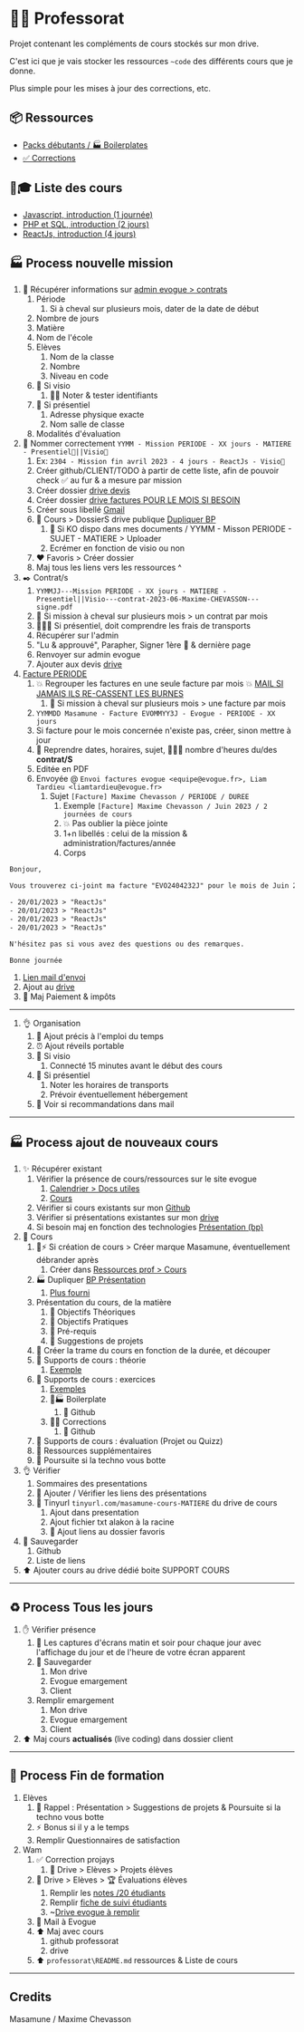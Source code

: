 # 👨‍🏫 Professorat

Projet contenant les compléments de cours stockés sur mon drive.

C'est ici que je vais stocker les ressources `~code` des différents cours que je donne.

Plus simple pour les mises à jour des corrections, etc.

## 📦️ Ressources

- [Packs débutants / 🏭 Boilerplates](./packs-debutants/)
- [✅ Corrections](./corrections/)

## 🔗🎓 Liste des cours

- [Javascript, introduction (1 journée)](https://drive.google.com/drive/folders/1F-TFOuPiPOiX7_eAcC99FV_Rdc60LuOq?usp=sharing)
- [PHP et SQL, introduction (2 jours)](https://drive.google.com/drive/folders/1XXDmagboeM_dmdOAlzXsCf7Y0r_5Nc8g?usp=share_link)
- [ReactJs, introduction (4 jours)](https://drive.google.com/drive/folders/1SjX5qvEGVMGbZiB5eq0cEIo_LuZ5-7-7?usp=share_link)

## 🏭 Process nouvelle mission

1. 📝 Récupérer informations sur [admin evogue > contrats](https://evogue.fr/formateur/contrats)
   1. Période
      1. Si à cheval sur plusieurs mois, dater de la date de début
   2. Nombre de jours
   3. Matière
   4. Nom de l'école
   5. Elèves
      1. Nom de la classe
      2. Nombre
      3. Niveau en code
   6. 🎥 Si visio
      1. 📌🔑 Noter & tester identifiants
   7. 🚄 Si présentiel
      1. Adresse physique exacte
      2. Nom salle de classe
   8. Modalités d'évaluation
2. 💬 Nommer correctement `YYMM - Mission PERIODE - XX jours - MATIERE - Presentiel🚄||Visio🎥`
   1. Ex: `2304 - Mission fin avril 2023 - 4 jours - ReactJs - Visio🎥`
   2. Créer github/CLIENT/TODO à partir de cette liste, afin de pouvoir check ✅ au fur & a mesure par mission
   3. Créer dossier [drive devis](https://drive.google.com/drive/folders/1HbdFkhxNmNFAzo3BcMbmf4l-bYOYYhkX)
   4. Créer dossier [drive factures POUR LE MOIS SI BESOIN](https://drive.google.com/drive/folders/1cMgHqCLoBZPZb9nkJzn7mXevOZTOfeCA)
   5. Créer sous libellé [Gmail](https://mail.google.com/mail/u/0/#label/Auto+entrepreneur%2FEvogue+%F0%9F%8E%93)
   6. 📂 Cours > DossierS drive publique [Dupliquer BP](https://drive.google.com/drive/folders/18xqLGqmPkGqhSIuAFlM_DOz_CIfkJFwM)
      1. 💩 Si KO dispo dans mes documents / YYMM - Misson PERIODE - SUJET - MATIERE > Uploader
      2. Ecrémer en fonction de visio ou non
   7. ❤️ Favoris > Créer dossier
   8. Maj tous les liens vers les ressources ^
3. ✒️ Contrat/s
   1. `YYMMJJ---Mission PERIODE - XX jours - MATIERE - Presentiel||Visio---contrat-2023-06-Maxime-CHEVASSON---signe.pdf`
   2. 🚨 Si mission à cheval sur plusieurs mois > un contrat par mois
   3. 🚨🚄💸 Si présentiel, doit comprendre les frais de transports
   4. Récupérer sur l'admin
   5. "Lu & approuvé", Parapher, Signer 1ère 🚨 & dernière page
   6. Renvoyer sur admin evogue
   7. Ajouter aux devis [drive](https://drive.google.com/drive/folders/1HbdFkhxNmNFAzo3BcMbmf4l-bYOYYhkX)
4. [Facture PERIODE](https://drive.google.com/drive/folders/1cMgHqCLoBZPZb9nkJzn7mXevOZTOfeCA)
   1. 💥 Regrouper les factures en une seule facture par mois 💥 [MAIL SI JAMAIS ILS RE-CASSENT LES BURNES](https://mail.google.com/mail/u/0/#inbox/KtbxLwgptBbwPQKZQLcChzvkqBfLfnSRwg)
      1. 🚨 Si mission à cheval sur plusieurs mois > une facture par mois
   2. `YYMMDD Masamune - Facture EVOMMYY3J - Evogue - PERIODE - XX jours`
   3. Si facture pour le mois concernée n'existe pas, créer, sinon mettre à jour
   4. 🚨 Reprendre dates, horaires, sujet, 🚨🚨🚨 nombre d'heures du/des **contrat/S**
   5. Editée en PDF
   6. Envoyée @ `Envoi factures evogue <equipe@evogue.fr>, Liam Tardieu <liamtardieu@evogue.fr>`
      1. Sujet `[Facture] Maxime Chevasson / PERIODE / DUREE`
         1. Exemple `[Facture] Maxime Chevasson / Juin 2023 / 2 journées de cours`
         2. 💥 Pas oublier la pièce jointe
         3. 1+n libellés : celui de la mission & administration/factures/année
         4. Corps

```txt
Bonjour,

Vous trouverez ci-joint ma facture "EVO2404232J" pour le mois de Juin 2023, comptant 2 journées de cours :

- 20/01/2023 > "ReactJs"
- 20/01/2023 > "ReactJs"
- 20/01/2023 > "ReactJs"
- 20/01/2023 > "ReactJs"

N'hésitez pas si vous avez des questions ou des remarques.

Bonne journée
```

   1. [Lien mail d'envoi](XXX)
   2. Ajout au [drive](https://drive.google.com/drive/folders/1cMgHqCLoBZPZb9nkJzn7mXevOZTOfeCA)
   3. 💸 Maj Paiement & impôts

---

1. 👌 Organisation
   1. 📅 Ajout précis à l'emploi du temps
   2. ⏰ Ajout réveils portable
   3. 🎥 Si visio
      1. Connecté 15 minutes avant le début des cours
   4. 🚄 Si présentiel
      1. Noter les horaires de transports
      2. Prévoir éventuellement hébergement
   5. 📧 Voir si recommandations dans mail

---

## 🏭 Process ajout de nouveaux cours

1. ✨ Récupérer existant
   1. Vérifier la présence de cours/ressources sur le site evogue
      1. [Calendrier > Docs utiles](https://evogue.fr/formateur/calendrier)
      2. [Cours](https://evogue.fr/formateur/cours)
   2. Vérifier si cours existants sur mon [Github](https://github.com/youpiwaza/professorat)
   3. Vérifier si présentations existantes sur mon [drive](https://drive.google.com/drive/folders/1Ml4K9qWp0G9xeQ30hLgMKCSXafCZhuPI)
   4. Si besoin maj en fonction des technologies [Présentation (bp)](https://drive.google.com/drive/folders/1OidiH-jyd4mu5hdgTLX-foFiCDgIPdHI)
2. 🔨 Cours
   1. 🧠⚡️ Si création de cours > Créer marque Masamune, éventuellement débrander après
      1. Créer dans [Ressources prof > Cours](https://drive.google.com/drive/folders/1Ml4K9qWp0G9xeQ30hLgMKCSXafCZhuPI)
   2. 🏭 Dupliquer [BP Présentation](https://drive.google.com/drive/folders/1hD38J5DtutuZIHiOGehLwFd-wbFezhtt)
      1. [Plus fourni](https://docs.google.com/presentation/d/114-bWJ9Tmi7E0ArVQ84is7ipUlOD1WXZxgWHmeHB_Eo/edit#slide=id.g1f9aecfdd77_0_14)
   3. Présentation du cours, de la matière
      1. 🧠 Objectifs Théoriques
      2. 💪 Objectifs Pratiques
      3. 👷 Pré-requis
      4. 🌱 Suggestions de projets
   4. 📅 Créer la trame du cours en fonction de la durée, et découper
   5. 🔨 Supports de cours : théorie
      1. [Exemple](https://docs.google.com/presentation/d/1h1Kk4FDRDp4TDPWw637cBnHrXvwEM2nJM8o4tzWvOAY/edit#slide=id.g20f9d5d5cf0_0_9)
   6. 🔨 Supports de cours : exercices
      1. [Exemples](https://docs.google.com/presentation/d/1xhXaU_t2WR67_nrNF1cCBWDC4Uj8APptNWZMdFTRDpA/edit#slide=id.g23a7f1f8c04_0_0)
      2. 🔨🏭 Boilerplate
         1. 💾 Github
      3. 🔨✅ Corrections
         1. 💾 Github
   7. 🔨 Supports de cours : évaluation (Projet ou Quizz)
   8. 🔨 Ressources supplémentaires
   9. 🔨 Poursuite si la techno vous botte
3. 👌 Vérifier
   1. Sommaires des presentations
   2. 🔗 Ajouter / Vérifier les liens des présentations
   3. 🔗 Tinyurl `tinyurl.com/masamune-cours-MATIERE` du drive de cours
      1. Ajout dans presentation
      2. Ajout fichier txt alakon à la racine
      3. 💖 Ajout liens au dossier favoris
4. 💾 Sauvegarder
   1. Github
   2. Liste de liens
5. ⬆️ Ajouter cours au drive dédié boite SUPPORT COURS

---

## ♻️ Process Tous les jours

1. ✋ Vérifier présence
   1. 🎥 Les captures d'écrans matin et soir pour chaque jour avec l'affichage du jour et de l'heure de votre écran apparent
   2. 💾 Sauvegarder
      1. Mon drive
      2. Evogue emargement
      3. Client
   3. Remplir emargement
      1. Mon drive
      2. Evogue emargement
      3. Client
2. ⬆️ Maj cours **actualisés** (live coding) dans dossier client

---

## 👋 Process Fin de formation

1. Elèves
   1. 🌱 Rappel : Présentation > Suggestions de projets & Poursuite si la techno vous botte
   2. ⚡️ Bonus si il y a le temps
   3. Remplir Questionnaires de satisfaction
2. Wam
   1. ✅ Correction projays
      1. 💾 Drive > Elèves > Projets élèves
   2. 💾 Drive > Elèves > 🏆 Évaluations élèves
      1. Remplir les [notes /20 étudiants](https://docs.google.com/spreadsheets/d/1NxDo6PZf6vviiDWyK3-UiKPZB1bD9ZG-/edit#gid=886766735)
      2. Remplir [fiche de suivi étudiants](https://docs.google.com/document/d/1A-PEmVYV8dtTM13jTy7xvIxcLadfElXltI6aoaAnTVY/edit)
      3. ~[Drive evogue à remplir](https://evogue.fr/formateur/evaluations)
   3. 📧 Mail à Evogue
   4. ⬆️ Maj avec cours
      1. github professorat
      2. drive
   5. ⬆️ `professorat\README.md` ressources & Liste de cours

---

## Credits

Masamune / Maxime Chevasson
